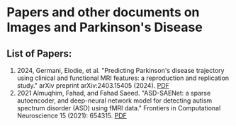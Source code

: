 # Papers and other documents on Images and Parkinson's Disease

## List of Papers:
1. 2024, Germani, Elodie, et al. "Predicting Parkinson's disease trajectory using clinical and functional MRI features: a reproduction and replication study." arXiv preprint arXiv:2403.15405 (2024). <a href="Image_PD_Papers/2024_BioRxv_Predicting Parkinson’s disease trajectory using clinical and functional MRI features- a reproduction and replication study.pdf">PDF</a>
2. 2021 Almuqhim, Fahad, and Fahad Saeed. "ASD-SAENet: a sparse autoencoder, and deep-neural network model for detecting autism spectrum disorder (ASD) using fMRI data." Frontiers in Computational Neuroscience 15 (2021): 654315. <a href="Image_PD_Papers/2021_Frontier_ComputationalNeuroScience_ASD-SAENet A Sparse Autoencoder, and Deep-Neural Network Model for Detecting Autism Spectrum Disorder (ASD) Using fMRI Data.pdf">PDF</a>



